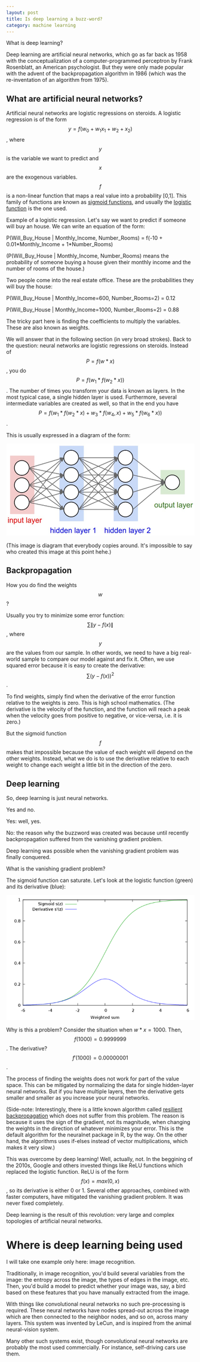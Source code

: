 ```yaml
---
layout: post
title: Is deep learning a buzz-word?
category: machine learning
---
```


What is deep learning?

Deep learning are artificial neural networks, which go as far back as 1958 with the conceptualization of a computer-programmed perceptron by Frank Rosenblatt, an American psychologist. But they were only made popular with the advent of the backpropagation algorithm in 1986 (which was the re-inventation of an algorithm from 1975).

## What are artificial neural networks?

Artificial neural networks are logistic regressions on steroids. A logistic regression is of the form $$y=f(w_0+w_1x_1+w_2+x_2)$$, where $$y$$ is the variable we want to predict and $$x$$ are the exogenous variables. $$f$$ is a non-linear function that maps a real value into a probability [0,1]. This family of functions are known as [sigmoid functions](https://en.wikipedia.org/wiki/Sigmoid_function), and usually the [logistic function](https://en.wikipedia.org/wiki/Logistic_function) is the one used.

Example of a logistic regression. Let's say we want to predict if someone will buy an house. We can write an equation of the form:

P(Will_Buy_House | Monthly_Income, Number_Rooms) = f(-10 + 0.01\*Monthly_Income + 1\*Number_Rooms)

(P(Will_Buy_House | Monthly_Income, Number_Rooms) means the probability of someone buying a house given their monthly income and the number of rooms of the house.)

Two people come into the real estate office. These are the probabilities they will buy the house:

P(Will_Buy_House | Monthly_Income=600, Number_Rooms=2) = 0.12

P(Will_Buy_House | Monthly_Income=1000, Number_Rooms=2) = 0.88

The tricky part here is finding the coefficients to multiply the variables. These are also known as weights.

We will answer that in the following section (in very broad strokes). Back to the question: neural networks are logistic regressions on steroids. Instead of $$P=f(w*x)$$, you do $$P=f(w_1*f(w_2*x))$$. The number of times you transform your data is known as layers. In the most typical case, a single hidden layer is used. Furthermore, several intermediate variables are created as well, so that in the end you have $$P=f(w_1*f(w_2*x)+w_3*f(w_4,x)+w_5*f(w_6*x))$$.

This is usually expressed in a diagram of the form:

![nnet](/img/2017-01-25/03-nnet.jpeg)

(This image is diagram that everybody copies around. It's impossible to say who created this image at this point hehe.)

## Backpropagation

How you do find the weights $$w$$?

Usually you try to minimize some error function: $$\sum \|y - f(x)\|$$, where $$y$$ are the values from our sample. In other words, we need to have a big real-world sample to compare our model against and fix it. Often, we use squared error because it is easy to create the derivative: $$\sum (y - f(x))^2$$.

To find weights, simply find when the derivative of the error function relative to the weights is zero. This is high school mathematics. (The derivative is the velocity of the function, and the function will reach a peak when the velocity goes from positive to negative, or vice-versa, i.e. it is zero.)

But the sigmoid function $$f$$ makes that impossible because the value of each weight will depend on the other weights. Instead, what we do is to use the derivative relative to each weight to change each weight a little bit in the direction of the zero.

## Deep learning

So, deep learning is just neural networks.

Yes and no.

Yes: well, yes.

No: the reason why the buzzword was created was because until recently backpropagation suffered from the vanishing gradient problem.

Deep learning was possible when the vanishing gradient problem was finally conquered.

What is the vanishing gradient problem?

The sigmoid function can saturate. Let's look at the logistic function (green) and its derivative (blue):

![sigmoid](/img/2017-01-25/03-sigmoid.png)

Why is this a problem? Consider the situation when $w*x=1000$. Then, $$f(1000)=0.9999999$$. The derivative? $$f'(1000)=0.00000001$$.

The process of finding the weights does not work for part of the value space. This can be mitigated by normalizing the data for single hidden-layer neural networks. But if you have multiple layers, then the derivative gets smaller and smaller as you increase your neural networks.

(Side-note: Interestingly, there is a little known algorithm called [resilient backpropagation](https://en.wikipedia.org/wiki/Rprop) which does not suffer from this problem. The reason is because it uses the sign of the gradient, not its magnitude, when changing the weights in the direction of whatever minimizes your error. This is the default algorithm for the neuralnet package in R, by the way. On the other hand, the algorithms uses if-elses instead of vector multiplications, which makes it very slow.)

This was overcome by deep learning! Well, actually, not. In the beggining of the 2010s, Google and others invested things like ReLU functions which replaced the logistic function. ReLU is of the form $$f(x)=max(0,x)$$, so its derivative is either 0 or 1. Several other approaches, combined with faster computers, have mitigated the vanishing gradient problem. It was never fixed completely.

Deep learning is the result of this revolution: very large and complex topologies of artificial neural networks.

# Where is deep learning being used

I will take one example only here: image recognition.

Traditionally, in image recognition, you'd build several variables from the image: the entropy across the image, the types of edges in the image, etc. Then, you'd build a model to predict whether your image was, say, a bird based on these features that you have manually extracted from the image.

With things like convolutional neural networks no such pre-processing is required. These neural networks have nodes spread-out across the image which are then connected to the neighbor nodes, and so on, across many layers. This system was invented by LeCun, and is inspired from the animal neural-vision system.

Many other such systems exist, though convolutional neural networks are probably the most used commercially. For instance, self-driving cars use them.
